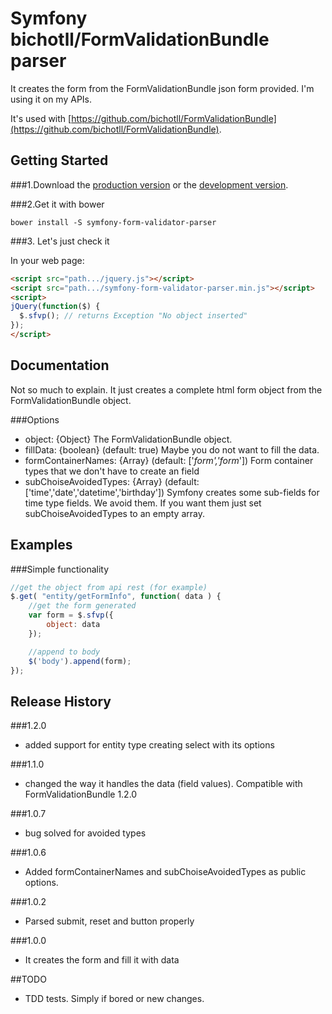 # Symfony bichotll/FormValidationBundle parser

It creates the form from the FormValidationBundle json form provided. I'm using it on my APIs.

It's used with [https://github.com/bichotll/FormValidationBundle](https://github.com/bichotll/FormValidationBundle).


## Getting Started

###1.Download the [production version][min] or the [development version][max].

[min]: https://raw.github.com/bichotll/jquery-symfony-form-validator-parser/master/dist/jquery.symfony-form-validator-parser.min.js
[max]: https://raw.github.com/bichotll/jquery-symfony-form-validator-parser/master/dist/jquery.symfony-form-validator-parser.js

###2.Get it with bower
```shell
bower install -S symfony-form-validator-parser
```

###3. Let's just check it

In your web page:

```html
<script src="path.../jquery.js"></script>
<script src="path.../symfony-form-validator-parser.min.js"></script>
<script>
jQuery(function($) {
  $.sfvp(); // returns Exception "No object inserted"
});
</script>
```


## Documentation

Not so much to explain. It just creates a complete html form object from the FormValidationBundle object.

###Options

 - object: {Object} The FormValidationBundle object.
 - fillData: {boolean} (default: true) Maybe you do not want to fill the data.
 - formContainerNames: {Array} (default: ['_form','form_']) Form container types that we don't have to create an field
 - subChoiseAvoidedTypes: {Array} (default: ['time','date','datetime','birthday']) Symfony creates some sub-fields for time type fields. We avoid them. If you want them just set subChoiseAvoidedTypes to an empty array.


## Examples

###Simple functionality

```js
//get the object from api rest (for example)
$.get( "entity/getFormInfo", function( data ) {
    //get the form generated
    var form = $.sfvp({
        object: data
    });

    //append to body
    $('body').append(form);
});
```


## Release History

###1.2.0
 - added support for entity type creating select with its options

###1.1.0
 - changed the way it handles the data (field values). Compatible with FormValidationBundle 1.2.0

###1.0.7 
 - bug solved for avoided types

###1.0.6
 - Added formContainerNames and subChoiseAvoidedTypes as public options.

###1.0.2
 - Parsed submit, reset and button properly

###1.0.0 
 - It creates the form and fill it with data


##TODO
 - TDD tests. Simply if bored or new changes.